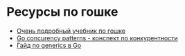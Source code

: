# Ресурсы по гошке

- [Очень подробный учебник по гошке](https://go101.org)
- [Go concurency patterns - конспект по конкурентности](https://github.com/luk4z7/go-concurrency-guide)
- [Гайд по generics в Go](https://github.com/akutz/go-generics-the-hard-way)
